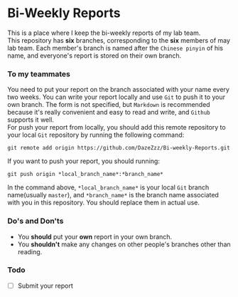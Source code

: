 # Bi-Weekly Reports
This is a place where I keep the bi-weekly reports of my lab team.\
This repository has **six** branches, corresponding to the **six** members of may lab team. Each member's branch is named after the `Chinese pinyin` of his name, and everyone's report is stored on their own branch.

### To my teammates
You need to put your report on the branch associated with your name every two weeks. You can write your report locally and use `Git` to push it to your own branch. The form is not specified, but `Markdown` is recommended because it's really convenient and easy to read and write, and `Github` supports it well.\
For push your report from locally, you should add this remote repository to your local `Git` repository by running the following command:
```
git remote add origin https://github.com/DazeZzz/Bi-weekly-Reports.git
```

If you want to push your report, you should running:
```
git push origin *local_branch_name*:*branch_name*
```
In the command above, `*local_branch_name*` is your local `Git` branch name(usually `master`), and `*branch_name*` is the branch name associated with you in this repository. You should replace them in actual use.

### Do's and Don'ts
* You **should** put your **own** report in your own branch.
* You **shouldn't** make any changes on other people's branches other than reading.

### Todo
- [ ] Submit your report
